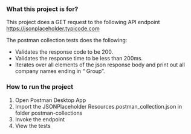 ### What this project is for?

This project does a GET request to the following API endpoint
https://jsonplaceholder.typicode.com

The postman collection tests does the following:

-   Validates the response code to be 200.
-   Validates the response time to be less than 200ms.
-   Iterates over all elements of the json response body and print out all company names ending in “ Group”.

### How to run the project

1. Open Postman Desktop App
2. Import the JSONPlaceholder Resources.postman_collection.json in folder postman-collections
3. Invoke the endpoint
4. View the tests
